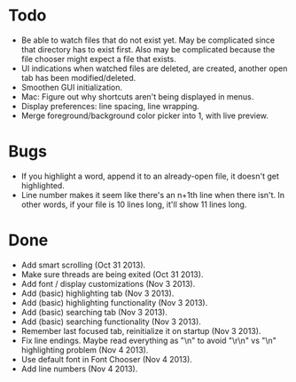 Todo
====

* Be able to watch files that do not exist yet. May be complicated since that
  directory has to exist first. Also may be complicated because the file
  chooser might expect a file that exists.
* UI indications when watched files are deleted, are created, another open tab
  has been modified/deleted.
* Smoothen GUI initialization.
* Mac: Figure out why shortcuts aren't being displayed in menus.
* Display preferences: line spacing, line wrapping.
* Merge foreground/background color picker into 1, with live preview.

Bugs
====
* If you highlight a word, append it to an already-open file, it doesn't
  get highlighted.
* Line number makes it seem like there's an n+1th line when there isn't. In
  other words, if your file is 10 lines long, it'll show 11 lines long.

Done
====
* Add smart scrolling (Oct 31 2013).
* Make sure threads are being exited (Oct 31 2013).
* Add font / display customizations (Nov 3 2013).
* Add (basic) highlighting tab (Nov 3 2013).
* Add (basic) highlighting functionality (Nov 3 2013).
* Add (basic) searching tab (Nov 3 2013).
* Add (basic) searching functionality (Nov 3 2013).
* Remember last focused tab, reinitialize it on startup (Nov 3 2013).
* Fix line endings. Maybe read everything as "\n" to avoid "\r\n" vs "\n"
  highlighting problem (Nov 4 2013).
* Use default font in Font Chooser (Nov 4 2013).
* Add line numbers (Nov 4 2013).
